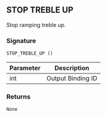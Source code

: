 ## STOP TREBLE UP

Stop ramping treble up.


### Signature

`STOP_TREBLE_UP ()`


| Parameter | Description |
| --- | --- |
| int | Output Binding ID |


### Returns

`None`